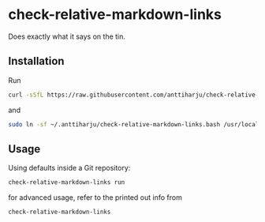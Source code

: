 # check-relative-markdown-links

Does exactly what it says on the tin.

## Installation

Run

```sh
curl -sSfL https://raw.githubusercontent.com/anttiharju/check-relative-markdown-links/HEAD/install.sh | sh
```

and

```sh
sudo ln -sf ~/.anttiharju/check-relative-markdown-links.bash /usr/local/bin/check-relative-markdown-links
```

## Usage

Using defaults inside a Git repository:

```sh
check-relative-markdown-links run
```

for advanced usage, refer to the printed out info from

```sh
check-relative-markdown-links
```

